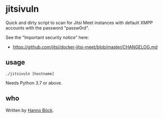 jitsivuln
=========

Quick and dirty script to scan for Jitsi Meet instances with default
XMPP accounts with the password "passw0rd".

See the "Important security notice" here:
* https://github.com/jitsi/docker-jitsi-meet/blob/master/CHANGELOG.md

usage
-----

```
./jitsivuln [hostname]
```

Needs Python 3.7 or above.

who
---

Written by [Hanno Böck](https://hboeck.de/).
